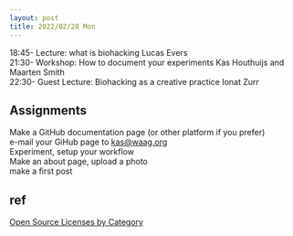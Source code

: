 ```yaml
---
layout: post
title: 2022/02/28 Mon
---
```


18:45- Lecture: what is biohacking Lucas Evers   
21:30- Workshop: How to document your experiments Kas Houthuijs and Maarten Smith  
22:30- Guest Lecture: Biohacking as a creative practice Ionat Zurr   
  
## Assignments  
Make a GitHub documentation page (or other platform if you prefer)  
e-mail your GiHub page to kas@waag.org  
Experiment, setup your workflow  
Make an about page, upload a photo  
make a first post  
  
## ref  
[Open Source Licenses by Category](https://opensource.org/licenses/category)
